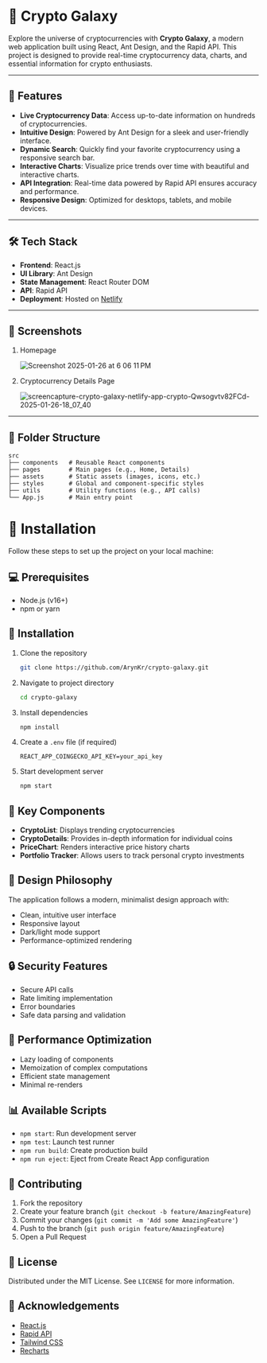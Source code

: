 # 🌌 Crypto Galaxy  

Explore the universe of cryptocurrencies with **Crypto Galaxy**, a modern web application built using React, Ant Design, and the Rapid API. This project is designed to provide real-time cryptocurrency data, charts, and essential information for crypto enthusiasts.  

---

## 🚀 Features  

- **Live Cryptocurrency Data**: Access up-to-date information on hundreds of cryptocurrencies.  
- **Intuitive Design**: Powered by Ant Design for a sleek and user-friendly interface.  
- **Dynamic Search**: Quickly find your favorite cryptocurrency using a responsive search bar.  
- **Interactive Charts**: Visualize price trends over time with beautiful and interactive charts.  
- **API Integration**: Real-time data powered by Rapid API ensures accuracy and performance.  
- **Responsive Design**: Optimized for desktops, tablets, and mobile devices.  

---

## 🛠️ Tech Stack  

- **Frontend**: React.js  
- **UI Library**: Ant Design  
- **State Management**: React Router DOM  
- **API**: Rapid API  
- **Deployment**: Hosted on [Netlify](https://netlify.com)  

---

## 📸 Screenshots  
 

1. Homepage
   
     ![Screenshot 2025-01-26 at 6 06 11 PM](https://github.com/user-attachments/assets/bad14529-d0a8-4c61-a93d-839f139b5ba2)
   
2. Cryptocurrency Details Page
   
    ![screencapture-crypto-galaxy-netlify-app-crypto-Qwsogvtv82FCd-2025-01-26-18_07_40](https://github.com/user-attachments/assets/1dd2004c-ae0a-454d-bbec-e52193e7cbbe)
   

---

## 📂 Folder Structure  

```plaintext
src  
├── components   # Reusable React components  
├── pages        # Main pages (e.g., Home, Details)  
├── assets       # Static assets (images, icons, etc.)  
├── styles       # Global and component-specific styles  
├── utils        # Utility functions (e.g., API calls)  
└── App.js       # Main entry point
```

# 🌟 Installation  

Follow these steps to set up the project on your local machine:  

## 💻 Prerequisites

- Node.js (v16+)
- npm or yarn

## 🔧 Installation

1. Clone the repository
   ```bash
   git clone https://github.com/ArynKr/crypto-galaxy.git
   ```

2. Navigate to project directory
   ```bash
   cd crypto-galaxy
   ```

3. Install dependencies
   ```bash
   npm install
   ```

4. Create a `.env` file (if required)
   ```
   REACT_APP_COINGECKO_API_KEY=your_api_key
   ```

5. Start development server
   ```bash
   npm start
   ```

## 🌟 Key Components

- **CryptoList**: Displays trending cryptocurrencies
- **CryptoDetails**: Provides in-depth information for individual coins
- **PriceChart**: Renders interactive price history charts
- **Portfolio Tracker**: Allows users to track personal crypto investments

## 🎨 Design Philosophy

The application follows a modern, minimalist design approach with:
- Clean, intuitive user interface
- Responsive layout
- Dark/light mode support
- Performance-optimized rendering

## 🔒 Security Features

- Secure API calls
- Rate limiting implementation
- Error boundaries
- Safe data parsing and validation

## 🚀 Performance Optimization

- Lazy loading of components
- Memoization of complex computations
- Efficient state management
- Minimal re-renders

## 📊 Available Scripts

- `npm start`: Run development server
- `npm test`: Launch test runner
- `npm run build`: Create production build
- `npm run eject`: Eject from Create React App configuration

## 🤝 Contributing

1. Fork the repository
2. Create your feature branch (`git checkout -b feature/AmazingFeature`)
3. Commit your changes (`git commit -m 'Add some AmazingFeature'`)
4. Push to the branch (`git push origin feature/AmazingFeature`)
5. Open a Pull Request

## 📄 License

Distributed under the MIT License. See `LICENSE` for more information.

## 🙏 Acknowledgements

- [React.js](https://reactjs.org/)
- [Rapid API](https://www.rapidapi.com/)
- [Tailwind CSS](https://tailwindcss.com/)
- [Recharts](http://recharts.org/)
